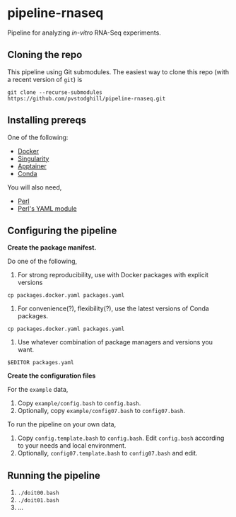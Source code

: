 # pipeline-rnaseq

Pipeline for analyzing _in-vitro_ RNA-Seq experiments.

## Cloning the repo

This pipeline using Git submodules. The easiest way to clone this repo (with a recent version of `git`) is

```
git clone --recurse-submodules https://github.com/pvstodghill/pipeline-rnaseq.git
```

## Installing prereqs

One of the following:

- [Docker](https://www.docker.com/)
- [Singularity](https://sylabs.io/)
- [Apptainer](https://apptainer.org/)
- [Conda](https://conda.io)

You will also need,

- [Perl](https://www.perl.org/)
- [Perl's YAML module](https://metacpan.org/dist/YAML)

## Configuring the pipeline

**Create the package manifest.**

 Do one of the following,

1. For strong reproducibility, use with Docker packages with explicit
   versions

```
cp packages.docker.yaml packages.yaml
```

1. For convenience(?), flexibility(?), use the latest versions of
   Conda packages.

```
cp packages.docker.yaml packages.yaml
```

1. Use whatever combination of package managers and versions you want.

```
$EDITOR packages.yaml
```

**Create the configuration files**

For the `example` data,

1. Copy `example/config.bash` to  `config.bash`.
2. Optionally, copy `example/config07.bash` to  `config07.bash`.

To run the pipeline on your own data,

1. Copy `config.template.bash` to `config.bash`.  Edit `config.bash`
   according to your needs and local environment.
2. Optionally,  `config07.template.bash` to `config07.bash` and edit.

## Running the pipeline

1. `./doit00.bash`
2. `./doit01.bash`
3. ...
